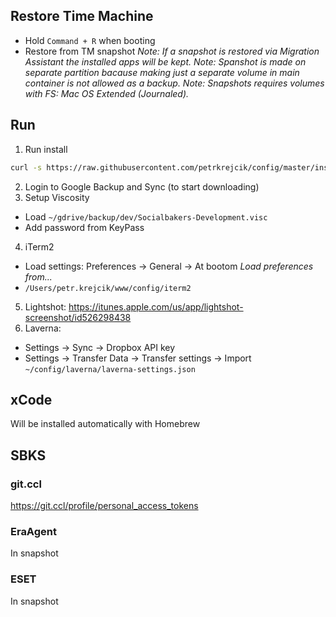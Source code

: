 ## Restore Time Machine
- Hold `Command + R` when booting
- Restore from TM snapshot
_Note: If a snapshot is restored via Migration Assistant the installed apps will be kept._
_Note: Spanshot is made on separate partition bacause making just a separate volume in main container is not allowed as a backup._
_Note: Snapshots requires volumes with FS: Mac OS Extended (Journaled)._

## Run
1. Run install

```sh
curl -s https://raw.githubusercontent.com/petrkrejcik/config/master/install.sh | bash
```

2. Login to Google Backup and Sync (to start downloading)
3. Setup Viscosity
- Load `~/gdrive/backup/dev/Socialbakers-Development.visc`
- Add password from KeyPass
4. iTerm2
- Load settings: Preferences -> General -> At bootom _Load preferences from..._
- `/Users/petr.krejcik/www/config/iterm2`
5. Lightshot: https://itunes.apple.com/us/app/lightshot-screenshot/id526298438
5. Laverna:
- Settings -> Sync -> Dropbox API key
- Settings -> Transfer Data -> Transfer settings -> Import `~/config/laverna/laverna-settings.json`


## xCode
Will be installed automatically with Homebrew

## SBKS
### git.ccl
https://git.ccl/profile/personal_access_tokens

### EraAgent
In snapshot

### ESET
In snapshot
